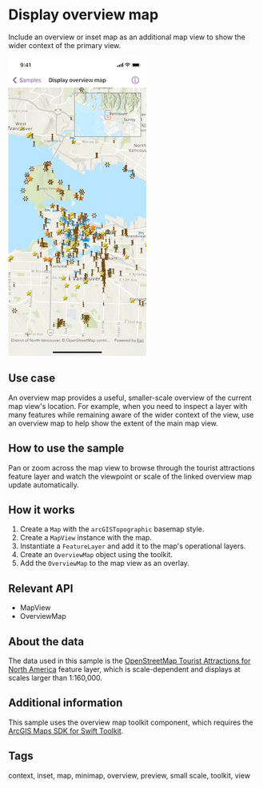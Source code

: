 # Display overview map

Include an overview or inset map as an additional map view to show the wider context of the primary view.

![Screenshot of display overview map sample](display-overview-map.png)

## Use case

An overview map provides a useful, smaller-scale overview of the current map view's location. For example, when you need to inspect a layer with many features while remaining aware of the wider context of the view, use an overview map to help show the extent of the main map view.

## How to use the sample

Pan or zoom across the map view to browse through the tourist attractions feature layer and watch the viewpoint or scale of the linked overview map update automatically.

## How it works

1. Create a `Map` with the `arcGISTopographic` basemap style.
2. Create a `MapView` instance with the map.
3. Instantiate a `FeatureLayer` and add it to the map's operational layers.
4. Create an `OverviewMap` object using the toolkit.
5. Add the `OverviewMap` to the map view as an overlay.

## Relevant API

* MapView
* OverviewMap

## About the data

The data used in this sample is the [OpenStreetMap Tourist Attractions for North America](https://www.arcgis.com/home/item.html?id=97ceed5cfc984b4399e23888f6252856) feature layer, which is scale-dependent and displays at scales larger than 1:160,000.

## Additional information

This sample uses the overview map toolkit component, which requires the [ArcGIS Maps SDK for Swift Toolkit](https://github.com/ArcGIS/arcgis-maps-sdk-swift-toolkit).

## Tags

context, inset, map, minimap, overview, preview, small scale, toolkit, view
